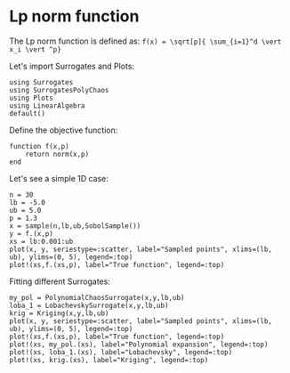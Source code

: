 # Lp norm function
The Lp norm function is defined as:
``f(x) = \sqrt[p]{ \sum_{i=1}^d \vert x_i \vert ^p}``


Let's import Surrogates and Plots:
```@example lp
using Surrogates
using SurrogatesPolyChaos
using Plots
using LinearAlgebra
default()
```

Define the objective function:
```@example lp
function f(x,p)
    return norm(x,p)
end
```

Let's see a simple 1D case:
```@example lp
n = 30
lb = -5.0
ub = 5.0
p = 1.3
x = sample(n,lb,ub,SobolSample())
y = f.(x,p)
xs = lb:0.001:ub
plot(x, y, seriestype=:scatter, label="Sampled points", xlims=(lb, ub), ylims=(0, 5), legend=:top)
plot!(xs,f.(xs,p), label="True function", legend=:top)
```

Fitting different Surrogates:
```@example lp
my_pol = PolynomialChaosSurrogate(x,y,lb,ub)
loba_1 = LobachevskySurrogate(x,y,lb,ub)
krig = Kriging(x,y,lb,ub)
plot(x, y, seriestype=:scatter, label="Sampled points", xlims=(lb, ub), ylims=(0, 5), legend=:top)
plot!(xs,f.(xs,p), label="True function", legend=:top)
plot!(xs, my_pol.(xs), label="Polynomial expansion", legend=:top)
plot!(xs, loba_1.(xs), label="Lobachevsky", legend=:top)
plot!(xs, krig.(xs), label="Kriging", legend=:top)
```
